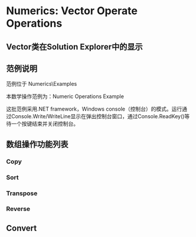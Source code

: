 # Numerics: Vector Operate Operations



## Vector类在Solution Explorer中的显示



## 范例说明

范例位于 Numerics\Examples

本数学操作范例为：Numeric Operations Example

这批范例采用.NET framework，Windows console（控制台）的模式。运行通过Console.Write/WriteLine显示在弹出控制台窗口，通过Console.ReadKey()等待一个按键结束并关闭控制台。



## 数组操作功能列表

### Copy

### Sort

### Transpose

### Reverse



## Convert

